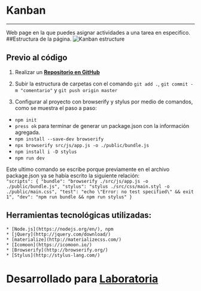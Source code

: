 # Kanban
***
Web page en la que puedes asignar actividades a una tarea en especifico.
##Estructura de la página.
![Kanban estructure](#)

## Previo al código

1. Realizar un [**Repositorio en GitHub**](https://github.com/RosyG/lyft-v3)

2. Subir la estructura de carpetas con el comando `git add .`, `git commit -m "comentario"` y `git push origin master`

3. Configurar al proyecto con browserify y stylus por medio de comandos, como se muestra el paso a paso:
  - `npm init`
  - `press ok` para terminar de generar un package.json con la información agregada.
  - `npm install --save-dev browserify`
  - `npx browserify src/js/app.js -o ./public/bundle.js`
  - `npm install i -D stylus`
  - `npm run dev`

  Este ultimo comando se escribe porque previamente en el archivo package.json ya se había escrito la siguiente relación:  
   `"scripts": {
      "bundle": "browserify ./src/js/app.js -o ./public/bundle.js",
      "stylus": "stylus ./src/css/main.styl -o ./public/main.css",
      "test": "echo \"Error: no test specified\" && exit 1",
      "dev": "npm run bundle && npm run stylus"
    }`

  ## Herramientas tecnológicas utilizadas:

    * [Node.js](https://nodejs.org/en/), npm
    * [jQuery](http://jquery.com/download/)
    * [materialize](http://materializecss.com/)
    * [Icomoon](https://icomoon.io/)
    * [Browserify](http://browserify.org/)
    * [Stylus](http://stylus-lang.com/)


# Desarrollado para [Laboratoria](http://www.laboratoria.la/)
